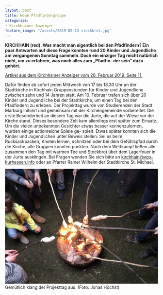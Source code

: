 ```yaml
---
layout: post
title: Neue Pfadfindergruppe
categories:
- Kirchhainer-Anzeiger
feature_image: "/assets/2019-02-13-stockbrot.jpg"
---
```


**KIRCHHAIN (red). Was macht man eigentlich bei den Pfadfindern? Ein paar Antworten auf diese Frage konnten rund 20 Kinder und Jugendliche am vergangenen Sonntag sammeln. Doch ein einziger Tag reicht natürlich nicht, um zu erfahren, was noch alles zum „Pfadfin- der sein“ dazu gehört.**

[Artikel aus dem Kirchhainer Anzeiger vom 20. Februar 2019, Seite 11.](/assets/references/2019-02-20-kirchhainer-anzeiger.pdf)

Dafür finden ab sofort jeden Mittwoch von 17 bis 18.30 Uhr an der Stadtkirche in Kirchhain Gruppenstunden für Kinder und Jugendliche zwischen zehn und 14 Jahren statt. Am 10. Februar trafen sich über 20 Kinder und Jugendliche bei der Stadtkirche, um einen Tag bei den Pfadfindern zu erleben. Der Projekttag wurde von Studierenden der Stadt Marburg initiiert und gemeinsam mit der Kirchengemeinde vorbereitet.
Die erste Besonderheit an diesem Tag war die Jurte, die auf der Wiese vor der Kirche stand. Dieses besondere Zelt kam allerdings erst später zum Einsatz. Um die vielen unbekannten Gesichter etwas besser kennenzulernen, wurden einige actionreiche Spiele ge- spielt. Etwas später konnten sich die Kinder und Jugendlichen unter Beweis stellen: Sei es beim Rucksackpacken, Knoten lernen, schnitzen oder bei dem Gefühlspfad durch die Kirche, alle Gruppen konnten punkten.
Nach dem Wettkampf ließen alle zusammen den Tag mit warmen Tee und Stockbrot über dem Lagerfeuer in der Jurte ausklingen.
Bei Fragen wenden Sie sich bitte an [kirchhain@vcp-kurhessen.info](mailto:kirchhain@vcp-kurhessen.info) oder an Pfarrer Rainer Wilhelm der Stadtkirche St. Michael.

![Stockbrot wird über dem Feuer gegart.](/assets/2019-02-13-stockbrot.jpg)
Gemütlich klang der Projekttag aus. (Foto: Jonas Höchst)